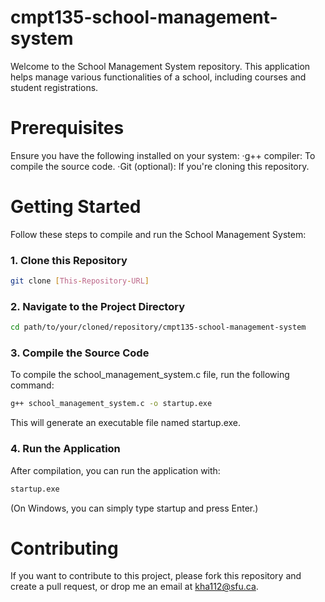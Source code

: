 # cmpt135-school-management-system
Welcome to the School Management System repository. This application helps manage various functionalities of a school, including courses and student registrations.

# Prerequisites
Ensure you have the following installed on your system:
·g++ compiler: To compile the source code.
·Git (optional): If you're cloning this repository.

# Getting Started
Follow these steps to compile and run the School Management System:

### 1. Clone this Repository
```bash
git clone [This-Repository-URL]
```

### 2. Navigate to the Project Directory
```bash
cd path/to/your/cloned/repository/cmpt135-school-management-system
```

### 3. Compile the Source Code
To compile the school_management_system.c file, run the following command:
```bash
g++ school_management_system.c -o startup.exe
```
This will generate an executable file named startup.exe.

### 4. Run the Application
After compilation, you can run the application with:
```bash
startup.exe
```
(On Windows, you can simply type startup and press Enter.)

# Contributing
If you want to contribute to this project, please fork this repository and create a pull request, or drop me an email at kha112@sfu.ca.
